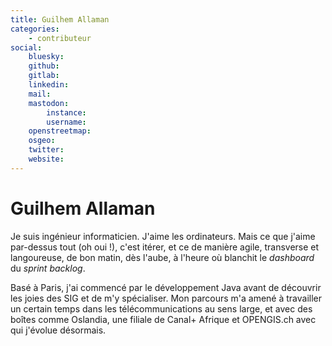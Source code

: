 ```yaml
---
title: Guilhem Allaman
categories:
    - contributeur
social:
    bluesky:
    github:
    gitlab:
    linkedin:
    mail:
    mastodon:
        instance:
        username:
    openstreetmap:
    osgeo:
    twitter:
    website:
---
```


# Guilhem Allaman

<!-- --8<-- [start:author-sign-block] -->

Je suis ingénieur informaticien. J'aime les ordinateurs. Mais ce que j'aime par-dessus tout (oh oui !), c'est itérer, et ce de manière agile, transverse et langoureuse, de bon matin, dès l'aube, à l'heure où blanchit le _dashboard_ du _sprint backlog_.

Basé à Paris, j'ai commencé par le développement Java avant de découvrir les joies des SIG et de m'y spécialiser. Mon parcours m'a amené à travailler un certain temps dans les télécommunications au sens large, et avec des boîtes comme Oslandia, une filiale de Canal+ Afrique et OPENGIS.ch avec qui j'évolue désormais.

<!-- --8<-- [end:author-sign-block] -->
